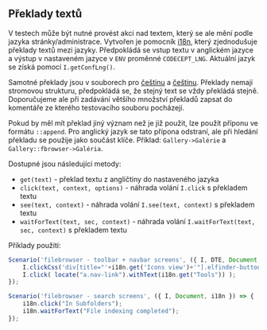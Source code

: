 ## Překlady textů

V testech může být nutné provést akci nad textem, který se ale mění podle jazyka stránky/administrace. Vytvořen je pomocník [i18n](../../../../src/test/webapp/pages/i18n.js), který zjednodušuje překlady textů mezi jazyky. Předpokládá se vstup textu v anglickém jazyce a výstup v nastaveném jazyce v `ENV` proměnné `CODECEPT_LNG`. Aktuální jazyk se získá pomocí `I.getConfLng()`.

Samotné překlady jsou v souborech pro [češtinu](../../../../src/test/webapp/pages/i18n.sk.js) a [češtinu](../../../../src/test/webapp/pages/i18n.cs.js). Překlady nemají stromovou strukturu, předpokládá se, že stejný text se vždy překládá stejně. Doporučujeme ale při zadávání většího množství překladů zapsat do komentáře ze kterého testovacího souboru pocházejí.

Pokud by měl mít překlad jiný význam než je již použit, lze použít příponu ve formátu `::append`. Pro anglický jazyk se tato přípona odstraní, ale při hledání překladu se použije jako součást klíče. Příklad: `Gallery->Galérie` a `Gallery::fbrowser->Galéria`.

Dostupné jsou následující metody:
- `get(text)` - překlad textu z angličtiny do nastaveného jazyka
- `click(text, context, options)` - náhrada volání `I.click` s překladem textu
- `see(text, context)` - náhrada volání `I.see(text, context)` s překladem textu
- `waitForText(text, sec, context)` - náhrada volání `I.waitForText(text, sec, context)` s překladem textu

Příklady použití:

```javascript
Scenario('filebrowser - toolbar + navbar screens', ({ I, DTE, Document, i18n }) => {
    I.clickCss('div[title="'+i18n.get('Icons view')+'"].elfinder-button');
    I.click( locate("a.nav-link").withText(i18n.get("Tools")) );
});

Scenario('filebrowser - search screens', ({ I, Document, i18n }) => {
    i18n.click("In Subfolders");
    i18n.waitForText("File indexing completed");
});
```
